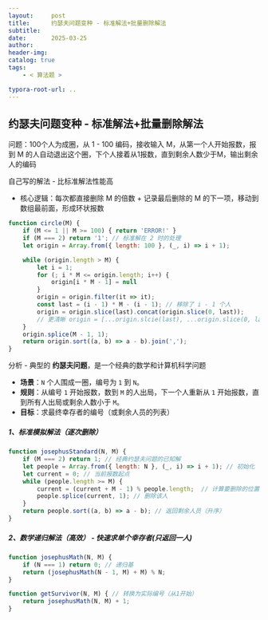 ```yaml
---
layout:     post
title:      约瑟夫问题变种 - 标准解法+批量删除解法
subtitle:  
date:       2025-03-25
author:     
header-img: 
catalog: true
tags:
    - < 算法题 >

typora-root-url: ..
---
```




## 约瑟夫问题变种 - 标准解法+批量删除解法

问题：100个人为成圈，从 1 - 100 编码，接收输入 M，从第一个人开始报数，报到 M 的人自动退出这个圈，下个人接着从1报数，直到剩余人数少于M，输出剩余人的编码

自己写的解法 - 比标准解法性能高

- 核心逻辑：每次都直接删除 M 的倍数 + 记录最后删除的 M 的下一项，移动到数组最前面，形成环状报数

```js
function circle(M) {
    if (M <= 1 || M >= 100) { return 'ERROR!' }
    if (M === 2) return '1'; // 标准解在 2 时的处理
    let origin = Array.from({ length: 100 }, (_, i) => i + 1);

    while (origin.length > M) {
        let i = 1;
        for (; i * M <= origin.length; i++) {
            origin[i * M - 1] = null
        }
        origin = origin.filter(it => it);
        const last = (i - 1) * M - (i - 1); // 移除了 i - 1 个人
        origin = origin.slice(last).concat(origin.slice(0, last));
		// 更清晰 origin = [...origin.slcie(last), ...origin.slice(0, last)]
    }
    origin.splice(M - 1, 1);
    return origin.sort((a, b) => a - b).join(',');
}
```

分析 - 典型的 **约瑟夫问题**，是一个经典的数学和计算机科学问题

- **场景**：`N` 个人围成一圈，编号为 `1` 到 `N`。
- **规则**：从编号 `1` 开始报数，数到 `M` 的人出局，下一个人重新从 `1` 开始报数，直到所有人出局或剩余人数小于 `M`。
- **目标**：求最终幸存者的编号（或剩余人员的列表）

##### 1、标准模拟解法（逐次删除）

```js
function josephusStandard(N, M) {
    if (M === 2) return 1; // 经典约瑟夫问题的已知解
    let people = Array.from({ length: N }, (_, i) => i + 1); // 初始化
    let current = 0; // 当前报数起点
    while (people.length >= M) {
        current = (current + M - 1) % people.length;  // 计算要删除的位置（环形取模）
        people.splice(current, 1); // 删除该人
    }
    return people.sort((a, b) => a - b); // 返回剩余人员（升序）
}
```

##### 2、数学递归解法（高效） - 快速求单个幸存者(只返回一人)

```js
function josephusMath(N, M) {
    if (N === 1) return 0; // 递归基
    return (josephusMath(N - 1, M) + M) % N;
}

function getSurvivor(N, M) { // 转换为实际编号（从1开始）
    return josephusMath(N, M) + 1;
}
```







